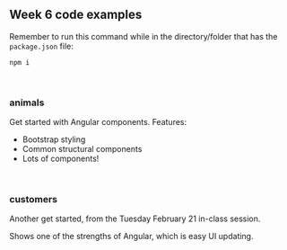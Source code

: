 ## Week 6 code examples

Remember to run this command while in the directory/folder that has the `package.json` file:

```
npm i
```

<br>

### animals

Get started with Angular components. Features:
* Bootstrap styling
* Common structural components
* Lots of components!

<br>

### customers

Another get started, from the Tuesday February 21 in-class session.

Shows one of the strengths of Angular, which is easy UI updating. 

<br>
